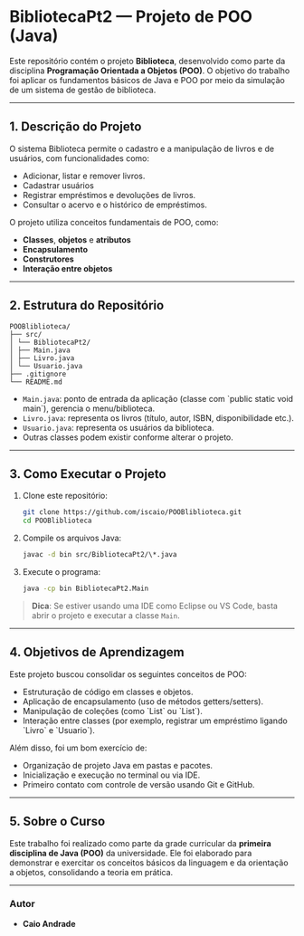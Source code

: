 
# BibliotecaPt2 — Projeto de POO (Java)

Este repositório contém o projeto **Biblioteca**, desenvolvido como parte da disciplina **Programação Orientada a Objetos (POO)**. O objetivo do trabalho foi aplicar os fundamentos básicos de Java e POO por meio da simulação de um sistema de gestão de biblioteca.

---

## 1. Descrição do Projeto

O sistema Biblioteca permite o cadastro e a manipulação de livros e de usuários, com funcionalidades como:

- Adicionar, listar e remover livros.
- Cadastrar usuários
- Registrar empréstimos e devoluções de livros.
- Consultar o acervo e o histórico de empréstimos.

O projeto utiliza conceitos fundamentais de POO, como:

- **Classes**, **objetos** e **atributos**
- **Encapsulamento**
- **Construtores**
- **Interação entre objetos**

---

## 2. Estrutura do Repositório

```plaintext
POOBliblioteca/
├── src/
│ └── BibliotecaPt2/
│ ├── Main.java
│ ├── Livro.java
│ └── Usuario.java
├── .gitignore
└── README.md
```

- `Main.java`: ponto de entrada da aplicação (classe com \`public static void main\`), gerencia o menu/biblioteca.
- `Livro.java`: representa os livros (título, autor, ISBN, disponibilidade etc.).
- `Usuario.java`: representa os usuários da biblioteca.
- Outras classes podem existir conforme alterar o projeto.

---

## 3. Como Executar o Projeto

1. Clone este repositório:

   ```bash
   git clone https://github.com/iscaio/POOBliblioteca.git
   cd POOBliblioteca
   ```

2. Compile os arquivos Java:

   ```bash
   javac -d bin src/BibliotecaPt2/\*.java
   ```

3. Execute o programa:

   ```bash
   java -cp bin BibliotecaPt2.Main
   ```

> **Dica**: Se estiver usando uma IDE como Eclipse ou VS Code, basta abrir o projeto e executar a classe `Main`.

---

## 4. Objetivos de Aprendizagem

Este projeto buscou consolidar os seguintes conceitos de POO:

- Estruturação de código em classes e objetos.
- Aplicação de encapsulamento (uso de métodos getters/setters).
- Manipulação de coleções (como \`List<Livro>\` ou \`List<Usuario>\`).
- Interação entre classes (por exemplo, registrar um empréstimo ligando \`Livro\` e \`Usuario\`).

Além disso, foi um bom exercício de:

- Organização de projeto Java em pastas e pacotes.
- Inicialização e execução no terminal ou via IDE.
- Primeiro contato com controle de versão usando Git e GitHub.

---

## 5. Sobre o Curso

Este trabalho foi realizado como parte da grade curricular da **primeira disciplina de Java (POO)** da universidade. Ele foi elaborado para demonstrar e exercitar os conceitos básicos da linguagem e da orientação a objetos, consolidando a teoria em prática.

---

### Autor

- **Caio Andrade**
